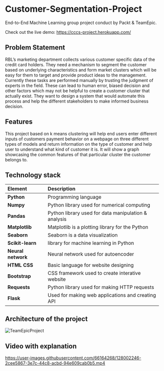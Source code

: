 # Customer-Segmentation-Project
End-to-End Machine Learning group project conduct by Packt &amp; TeamEpic.

Check out the live demo: https://cccs-project.herokuapp.com/

## Problem Statement
RBL’s marketing department collects various customer specific data of the credit card 
holders. They need a mechanism to segment the customer based on underlying 
characteristics and form market clusters which will be easy for them to target and provide 
product ideas to the management. Currently these tasks are performed manually by trusting 
the judgment of experts in the field. These can lead to human error, biased decision and 
other factors which may not be helpful to create a customer cluster that actually exist. They 
want to design a system that would automate this process and help the different 
stakeholders to make informed business decision.

## Features
This project based on k means clustering will help end users enter different inputs of customers payment behavior on a webpage on three different types of models and return information on the type of customer and help user to understand what kind of customer it is. It will show a graph showcasing the common features of that particular cluster the customer belongs to.

## Technology stack

| Element   | Description   | 
| :-------- | :------- |
| **Python** | Programming language |
| **Numpy** |  Python library used for numerical computing |
| **Pandas** |  Python library used for data manipulation & analysis |
| **Matplotlib** | Matplotlib is a plotting library for the Python  |
| **Seaborn** | Seaborn is a data visualization |
| **Scikit-learn** |  library for machine learning in Python |
| **Neural network** | Neural network used for autoencoder |
| **HTML CSS** | Basic language for website designing |
| **Bootstrap** | CSS framework used to create interative website |
| **Requests** | Python library used for making HTTP requests |
| **Flask** |  Used for making web applications and creating API |

## Architecture of the project
![TeamEpicProject](https://user-images.githubusercontent.com/66164268/128001426-dbb762e9-62f0-4da2-a018-717277ae0f75.png)


## Video with explanation 
https://user-images.githubusercontent.com/66164268/128002246-2cee5867-3e7c-44c8-acbd-94e609cab0b5.mp4


